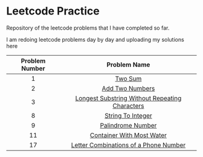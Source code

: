 # Leetcode Practice
Repository of the leetcode problems that I have completed so far. 

I am redoing leetcode problems day by day and uploading my solutions here

|Problem Number   | Problem Name  |
| :-------------: |:-------------:|
| 1      | [Two Sum](https://leetcode.com/problems/two-sum/) |
| 2      | [Add Two Numbers](https://leetcode.com/problems/add-two-numbers/) |
| 3      | [Longest Substring Without Repeating Characters](https://leetcode.com/problems/longest-substring-without-repeating-characters/) |
| 8      | [String To Integer](https://leetcode.com/problems/string-to-integer-atoi/) |
| 9      | [Palindrome Number](https://leetcode.com/problems/palindrome-number/) |
| 11      | [Container With Most Water](https://leetcode.com/problems/container-with-most-water/) |
| 17      | [Letter Combinations of a Phone Number](https://leetcode.com/problems/letter-combinations-of-a-phone-number/) |

